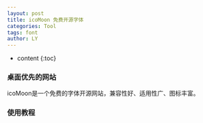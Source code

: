 ```yaml
---
layout: post
title: icoMoon 免费开源字体
categories: Tool
tags: font 
author: LY
---
```


* content
{:toc}  

### 桌面优先的网站  

icoMoon是一个免费的字体开源网站，兼容性好、适用性广、图标丰富。








### 使用教程  




